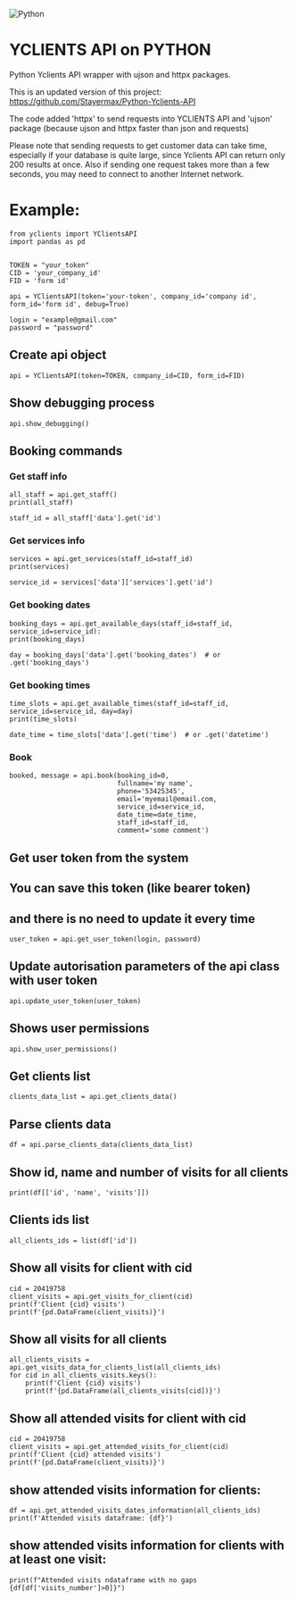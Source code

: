 ![Python](https://img.shields.io/badge/python-3670A0?style=for-the-badge&logo=python&logoColor=ffdd54)
# YCLIENTS API on PYTHON

Python Yclients API wrapper with ujson and httpx packages.

This is an updated version of this project: https://github.com/Stayermax/Python-Yclients-API

The code added 'httpx' to send requests into YCLIENTS API and 'ujson' package (because ujson and httpx faster than json and requests)

Please note that sending requests to get customer data can take time, especially if your database is quite large, since Yclients API can return only 200 results at once. Also if sending one request takes more than a few seconds, you may need to connect to another Internet network.

# Example:

    from yclients import YClientsAPI
    import pandas as pd


    TOKEN = "your_token"
    СID = 'your_company_id'
    FID = 'form id'

    api = YClientsAPI(token='your-token', company_id='company id', form_id='form id', debug=True)
                        
    login = "example@gmail.com"
    password = "password"

## Create api object
    api = YClientsAPI(token=TOKEN, company_id=СID, form_id=FID)

## Show debugging process
    api.show_debugging()

## Booking commands
### Get staff info
    all_staff = api.get_staff()
    print(all_staff)

    staff_id = all_staff['data'].get('id')

### Get services info
    services = api.get_services(staff_id=staff_id)
    print(services)

    service_id = services['data']['services'].get('id')

### Get booking dates
    booking_days = api.get_available_days(staff_id=staff_id, service_id=service_id):
    print(booking_days)

    day = booking_days['data'].get('booking_dates')  # or .get('booking_days')

### Get booking times
    time_slots = api.get_available_times(staff_id=staff_id, service_id=service_id, day=day)
    print(time_slots)

    date_time = time_slots['data'].get('time')  # or .get('datetime')

### Book
    booked, message = api.book(booking_id=0, 
                               fullname='my name', 
                               phone='53425345', 
                               email='myemail@email.com, 
                               service_id=service_id, 
                               date_time=date_time, 
                               staff_id=staff_id, 
                               comment='some comment')

## Get user token from the system
## You can save this token (like bearer token)
##   and there is no need to update it every time
    user_token = api.get_user_token(login, password)

## Update autorisation parameters of the api class with user token
    api.update_user_token(user_token)

## Shows user permissions
    api.show_user_permissions()

## Get clients list
    clients_data_list = api.get_clients_data()

## Parse clients data
    df = api.parse_clients_data(clients_data_list)
## Show id, name and number of visits for all clients
    print(df[['id', 'name', 'visits']])

## Clients ids list
    all_clients_ids = list(df['id'])

## Show all visits for client with cid
    cid = 20419758
    client_visits = api.get_visits_for_client(cid)
    print(f'Client {cid} visits')
    print(f'{pd.DataFrame(client_visits)}')

## Show all visits for all clients
    all_clients_visits = api.get_visits_data_for_clients_list(all_clients_ids)
    for cid in all_clients_visits.keys():
        print(f'Client {cid} visits')
        print(f'{pd.DataFrame(all_clients_visits[cid])}')

## Show all attended visits for client with cid
    cid = 20419758
    client_visits = api.get_attended_visits_for_client(cid)
    print(f'Client {cid} attended visits')
    print(f'{pd.DataFrame(client_visits)}')

## show attended visits information for clients:
    df = api.get_attended_visits_dates_information(all_clients_ids)
    print(f'Attended visits dataframe: {df}')

## show attended visits information for clients with at least one visit:
    print(f"Attended visits ndataframe with no gaps {df[df['visits_number']>0]}")
